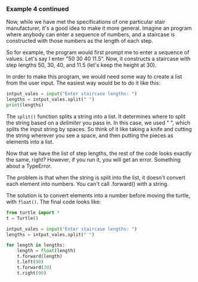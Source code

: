 ### Example 4 continued

Now, while we have met the specifications of one particular stair manufacturer, it's a good idea to make it more general. Imagine an program where anybody can enter a sequence of numbers, and a staircase is constructed with those numbers as the length of each step.

So for example, the program would first prompt me to enter a sequence of values. Let's say I enter "50 30 40 11.5". Now, it constructs a staircase with step lengths 50, 30, 40, and 11.5 (let's keep the height at 30).

In order to make this program, we would need some way to create a list from the user input. The easiest way would be to do it like this:

```python
intput_vales = input("Enter staircase lengths: ")
lengths = intput_vales.split(" ")
print(lengths)
```

The `split()` function splits a string into a list. It determines where to split the string based on a *delimiter* you pass in. In this case, we used " ", which splits the input string by spaces. So think of it like taking a knife and cutting the string wherever you see a space, and then putting the pieces as elements into a list. 

Now that we have the list of step lengths, the rest of the code looks exactly the same, right? However, if you run it, you will get an error. Something about a TypeError.

The problem is that when the string is split into the list, it doesn't convert each element into numbers. You can't call .forward() with a string.

The solution is to convert elements into a number before moving the turtle, with `float()`. The final code looks like:

```python
from turtle import *
t = Turtle()

intput_vales = input("Enter staircase lengths: ")
lengths = intput_vales.split(" ")

for length in lengths:
    length = float(length)
    t.forward(length)
    t.left(90)
    t.forward(30)
    t.right(90)
```


